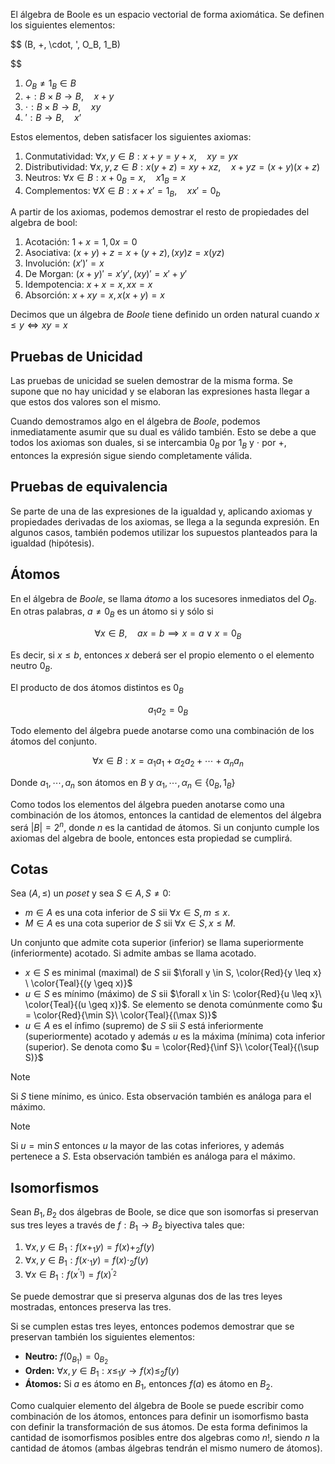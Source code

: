 El álgebra de Boole es un espacio vectorial de forma axiomática. Se definen los siguientes elementos:

$$
(B, +, \cdot, ', O_B, 1_B)

$$

1. $O_B \neq 1_B \in B$
2. $+: B\times B \to B,\quad x+y$
3. $\cdot: B\times B \to B,\quad xy$
4. $': B \to B,\quad x’$

Estos elementos, deben satisfacer los siguientes axiomas:

1. Conmutatividad: $\forall x,y \in B: x+y = y+x, \quad xy = yx$
2. Distributividad: $\forall x,y,z \in B: x(y+z) = xy+xz, \quad x+yz = (x+y)(x+z)$
3. Neutros: $\forall x \in B: x + 0_B = x, \quad x1_B = x$
4. Complementos: $\forall X \in B: x + x’ = 1_B, \quad xx' = 0_b$

A partir de los axiomas, podemos demostrar el resto de propiedades del algebra de bool:

1. Acotación: $1 + x = 1, 0x = 0$
2. Asociativa: $(x+y)+z = x + (y + z), (xy)z = x(yz)$
3. Involución: $(x')' = x$
4. De Morgan: $(x+y)' = x'y', (xy)' = x' + y'$
5. Idempotencia: $x+x = x, xx=x$
6. Absorción: $x + xy = x, x(x+y)=x$

Decimos que un álgebra de *Boole* tiene definido un orden natural cuando $x\leq y \iff xy = x$

## Pruebas de Unicidad

Las pruebas de unicidad se suelen demostrar de la misma forma. Se supone que no hay unicidad y se elaboran las expresiones hasta llegar a que estos dos valores son el mismo.

Cuando demostramos algo en el álgebra de *Boole*, podemos inmediatamente asumir que su dual es válido también. Esto se debe a que todos los axiomas son duales, si se intercambia $0_B$ por $1_B$ y $\cdot$ por $+$, entonces la expresión sigue siendo completamente válida.

## Pruebas de equivalencia

Se parte de una de las expresiones de la igualdad y, aplicando axiomas y propiedades derivadas de los axiomas, se llega a la segunda expresión. En algunos casos, también podemos utilizar los supuestos planteados para la igualdad (hipótesis).

## Átomos

En el álgebra de *Boole*, se llama *átomo* a los sucesores inmediatos del $O_B$. En otras palabras, $a \neq 0_B$ es un átomo si y sólo si

$$
\forall x \in B, \quad ax = b \implies x=a \lor x=0_B
$$

Es decir, si $x \leq b$, entonces $x$ deberá ser el propio elemento o el elemento neutro $0_B$.

El producto de dos átomos distintos es $0_B$

$$
a_1a_2 = 0_B
$$

Todo elemento del álgebra puede anotarse como una combinación de los átomos del conjunto.

$$
\forall x \in B: x = \alpha_1a_1 + \alpha_2a_2 + \cdots + \alpha_na_n
$$

Donde $a_1, \cdots, a_n$ son átomos en $B$ y $\alpha_1, \cdots, \alpha_n \in \{0_B, 1_B\}$

Como todos los elementos del álgebra pueden anotarse como una combinación de los átomos, entonces la cantidad de elementos del álgebra será $|B| = 2^n$, donde $n$ es la cantidad de átomos. Si un conjunto cumple los axiomas del algebra de boole, entonces esta propiedad se cumplirá.

## Cotas

Sea $(A, \leq)$ un *poset* y sea $S \in A, S \ne 0$:

- $m \in A$ es una cota inferior de $S$ sii $\forall x \in S, m \leq x$.
- $M \in A$ es una cota superior de $S$ sii $\forall x \in S, x \leq M$.

Un conjunto que admite cota superior (inferior) se llama superiormente (inferiormente) acotado. Si admite ambas se llama acotado.

- $x \in S$ es minimal (maximal) de $S$ sii $\forall y \in S, \color{Red}{y \leq x} \ \color{Teal}{(y \geq x)}$
- $u \in S$ es mínimo (máximo) de $S$ sii $\forall x \in S: \color{Red}{u \leq x}\ \color{Teal}{(u \geq x)}$. Se elemento se denota comúnmente como $u = \color{Red}{\min S}\ \color{Teal}{(\max S)}$
- $u \in A$ es el ínfimo (supremo) de $S$ sii $S$ está inferiormente (superiormente) acotado y además $u$ es la máxima (mínima) cota inferior (superior). Se denota como $u = \color{Red}{\inf S}\ \color{Teal}{(\sup S)}$

> [!note]
> Si $S$ tiene mínimo, es único. Esta observación también es análoga para el máximo.

> [!note]
> Si $u = \min S$ entonces $u$ la mayor de las cotas inferiores, y además pertenece a $S$. Esta observación también es análoga para el máximo.

## Isomorfismos

Sean $B_1, B_2$ dos álgebras de Boole, se dice que son isomorfas si preservan sus tres leyes a través de $f: B_1 \to B_2$ biyectiva tales que:

1. $\forall x,y \in B_1: f(x +_1 y) = f(x) +_2 f(y)$
2. $\forall x,y \in B_1: f(x \cdot_1 y) = f(x) \cdot_2 f(y)$
3. $\forall x \in B_1: f(x^{'_1}) = f(x)^{'_2}$

Se puede demostrar que si preserva algunas dos de las tres leyes mostradas, entonces preserva las tres.

Si se cumplen estas tres leyes, entonces podemos demostrar que se preservan también los siguientes elementos:

- **Neutro:** $f(0_{B_1}) = 0_{B_2}$
- **Orden:** $\forall x,y \in B_1: x\leq_1 y \to f(x) \leq_2 f(y)$
- **Átomos:** Si $a$ es átomo en $B_1$, entonces $f(a)$ es átomo en $B_2$.

Como cualquier elemento del álgebra de Boole se puede escribir como combinación de los átomos, entonces para definir un isomorfismo basta con definir la transformación de sus átomos. De esta forma definimos la cantidad de isomorfismos posibles entre dos algebras como $n!$, siendo $n$ la cantidad de átomos (ambas álgebras tendrán el mismo numero de átomos).
